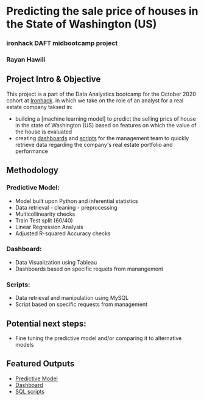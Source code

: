 # Predicting the sale price of houses in the State of Washington (US)
### ironhack DAFT midbootcamp project
### Rayan Hawili


## Project Intro & Objective
This project is a part of the Data Analystics bootcamp for the October 2020 cohort at [Ironhack](https://www.ironhack.com/en/data-analytics).
in which we take on the role of an analyst for a real estate company taksed in:
- building a [machine learning model] to predict the selling prics of house in the state of Washington (US) based on features on which the value of the house is evaluated
- creating [dashboards](https://github.com/ironhack-daft-ray/midterm_project/blob/main/outputs/tableau_task/RH_midterm_tableau.twb) and [scripts](https://github.com/ironhack-daft-ray/midterm_project/blob/main/outputs/sql_task/RH_midterm_SQL.sql) for the management team to quickly retrieve data regarding the company's real estate portfolio and performance


## Methodology

### Predictive Model:
* Model built upon Python and inferential statistics
* Data retrieval - cleaning - preprocessing
* Multicollinearity checks
* Train Test split (60/40)
* Linear Regression Analysis
* Adjusted R-squared Accuracy checks

### Dashboard:
* Data Visualization using Tableau
* Dashboards based on specific requets from manangement

### Scripts:
* Data retrieval and manipulation using MySQL
* Script based on specific requests from management


## Potential next steps:
* Fine tuning the predictive model and/or comparing it to alternative models


## Featured Outputs
* [Predictive Model](https://github.com/ironhack-daft-ray/midterm_project/blob/main/outputs/regression_python_task/RH_reg_clean.ipynb)
* [Dashboard](https://github.com/ironhack-daft-ray/midterm_project/blob/main/outputs/tableau_task/RH_midterm_tableau.twb)
* [SQL scripts](https://github.com/ironhack-daft-ray/midterm_project/blob/main/outputs/sql_task/RH_midterm_SQL.sql)


